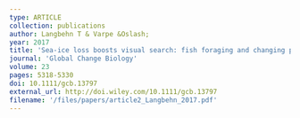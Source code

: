 ```yaml
---
type: ARTICLE
collection: publications
author: Langbehn T & Varpe &Oslash;
year: 2017
title: 'Sea-ice loss boosts visual search: fish foraging and changing pelagic interactions in polar oceans'
journal: 'Global Change Biology'
volume: 23
pages: 5318-5330
doi: 10.1111/gcb.13797
external_url: http://doi.wiley.com/10.1111/gcb.13797
filename: '/files/papers/article2_Langbehn_2017.pdf'
---
```

